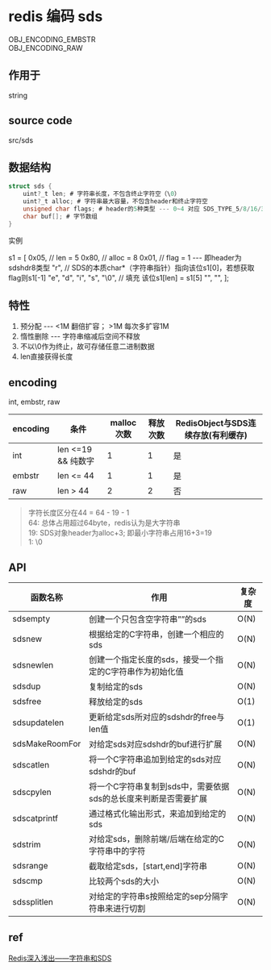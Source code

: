 # redis 编码 sds

OBJ_ENCODING_EMBSTR  
OBJ_ENCODING_RAW  

## 作用于

string

## source code

src/sds

## 数据结构

```c
struct sds {
    uint?_t len; # 字符串长度，不包含终止字符空（\0）
    uint?_t alloc; # 字符串最大容量，不包含header和终止字符空
    unsigned char flags; # header的5种类型 --- 0~4 对应 SDS_TYPE_5/8/16/32/64
    char buf[]; # 字节数组
}
```

实例

s1 = [
    0x05, // len = 5
    0x80, // alloc = 8
    0x01, // flag = 1 --- 即header为sdshdr8类型
    "r", // SDS的本质char*（字符串指针）指向该位s1[0]，若想获取flag则s1[-1]
    "e",
    "d",
    "i",
    "s",
    "\0", // 填充 该位s1[len] = s1[5]
    "",
    "",
];

## 特性

1. 预分配 --- <1M 翻倍扩容； >1M 每次多扩容1M
2. 惰性删除 --- 字符串缩减后空间不释放
3. 不以\0作为终止，故可存储任意二进制数据
4. len直接获得长度

## encoding

int, embstr, raw  

| encoding | 条件               | malloc次数 | 释放次数 | RedisObject与SDS连续存放(有利缓存) |
| -------- | ------------------ | ---------- | -------- | ---------------------------------- |
| int      | len <=19 && 纯数字 | 1          | 1        | 是                                 |
| embstr   | len <= 44          | 1          | 1        | 是                                 |
| raw      | len > 44           | 2          | 2        | 否                                 |

> 字符长度区分在44 = 64 - 19 - 1  
> 64: 总体占用超过64byte，redis认为是大字符串  
> 19: SDS对象header为alloc+3; 即最小字符串占用16+3=19  
> 1: \0

## API

| 函数名称       | 作用                                                            | 复杂度 |
| -------------- | --------------------------------------------------------------- | ------ |
| sdsempty       | 创建一个只包含空字符串””的sds                                   | O(N)   |
| sdsnew         | 根据给定的C字符串，创建一个相应的sds                            | O(N)   |
| sdsnewlen      | 创建一个指定长度的sds，接受一个指定的C字符串作为初始化值        | O(N)   |
| sdsdup         | 复制给定的sds                                                   | O(N)   |
| sdsfree        | 释放给定的sds                                                   | O(1)   |
| sdsupdatelen   | 更新给定sds所对应的sdshdr的free与len值                          | O(1)   |
| sdsMakeRoomFor | 对给定sds对应sdshdr的buf进行扩展                                | O(N)   |
| sdscatlen      | 将一个C字符串追加到给定的sds对应sdshdr的buf                     | O(N)   |
| sdscpylen      | 将一个C字符串复制到sds中，需要依据sds的总长度来判断是否需要扩展 | O(N)   |
| sdscatprintf   | 通过格式化输出形式，来追加到给定的sds                           | O(N)   |
| sdstrim        | 对给定sds，删除前端/后端在给定的C字符串中的字符                 | O(N)   |
| sdsrange       | 截取给定sds，[start,end]字符串                                  | O(N)   |
| sdscmp         | 比较两个sds的大小                                               | O(N)   |
| sdssplitlen    | 对给定的字符串s按照给定的sep分隔字符串来进行切割                | O(N)   |

## ref

[Redis深入浅出——字符串和SDS](https://blog.csdn.net/qq193423571/article/details/81637075)  
